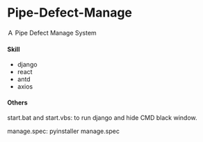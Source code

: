# Pipe-Defect-Manage
Ａ Pipe Defect Manage System

#### Skill

- django
- react
- antd
- axios

#### Others

start.bat and start.vbs: to run django and hide CMD black window.

manage.spec: pyinstaller manage.spec